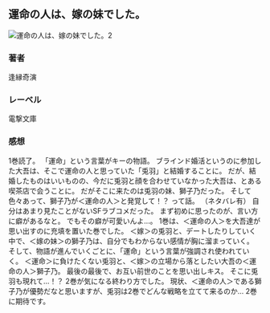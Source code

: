 ## 運命の人は、嫁の妹でした。
![運命の人は、嫁の妹でした。2](https://cdn.discordapp.com/attachments/1211570779934695494/1217702660065726554/1kKF7e7_Pa4GyXwKcI7vZPx1A4oSZLtnNOBSzERPLzL9ito60AoCpANtfdr03_I0.png?ex=6604fcf9&is=65f287f9&hm=e14a8ee772b90529620097393faff3103fdb20660a68a34bb61027747e1ca716&)
### 著者
逢縁奇演
### レーベル
電撃文庫
### 感想
1巻読了。
「運命」という言葉がキーの物語。
ブラインド婚活というのに参加した大吾は、そこで運命の人と思っていた「兎羽」と結婚することに。
だが、結婚したものはいいものの、今だに兎羽と顔を合わせていなかった大吾は、とある喫茶店で会うことに。
だがそこに来たのは兎羽の妹、獅子乃だった。
そして色々あって、獅子乃が＜運命の人＞と発覚して！？
って話。
（ネタバレ有）
自分はあまり見たことがないSFラブコメだった。
まず初めに思ったのが、言い方に癖があるなと。
でもその癖が可愛いんよ…。
1巻は、＜運命の人＞を大吾達が思い出すのに充填を置いた巻でした。
＜嫁＞の兎羽と、デートしたりしていく中で、＜嫁の妹＞の獅子乃は、自分でもわからない感情が胸に溜まっていく。
そして、物語が進んでいくごとに、「運命」という言葉が強調され使われていく。
＜運命＞に負けたくない兎羽と、＜嫁＞の立場から落としたい大吾の＜運命の人＞獅子乃。
最後の最後で、お互い前世のことを思い出しキス。
そこに兎羽も現れて…！？
2巻が気になる終わり方でした。
現状、＜運命の人＞である獅子乃が優勢だなと思いますが、兎羽は2巻でどんな戦略を立てて来るのか…
2巻に期待です。